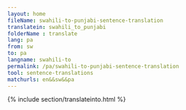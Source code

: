 ```yaml
---
layout: home
fileName: swahili-to-punjabi-sentence-translation
translatein: swahili_to_punjabi
folderName : translate
lang: pa
from: sw
to: pa
langname: swahili-to
permalink: /pa/swahili-to-punjabi-sentence-translation
tool: sentence-translations
matchurls: en&&sw&&pa
---
```

{% include section/translateinto.html %}
